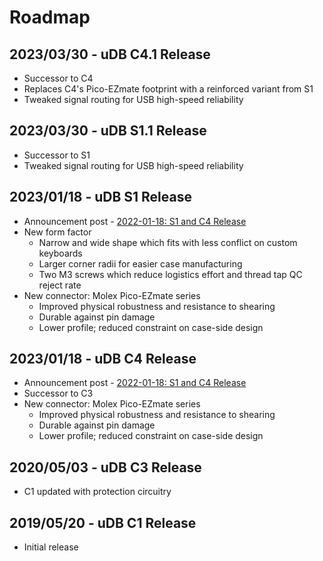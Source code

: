 # Roadmap

## 2023/03/30 - uDB C4.1 Release
* Successor to C4
* Replaces C4's Pico-EZmate footprint with a reinforced variant from S1
* Tweaked signal routing for USB high-speed reliability  

## 2023/03/30 - uDB S1.1 Release
* Successor to S1
* Tweaked signal routing for USB high-speed reliability  

## 2023/01/18 - uDB S1 Release
* Announcement post - [2022-01-18: S1 and C4 Release](announcements/announcement-20230118.md)
* New form factor
  * Narrow and wide shape which fits with less conflict on custom keyboards
  * Larger corner radii for easier case manufacturing
  * Two M3 screws which reduce logistics effort and thread tap QC reject rate
* New connector: Molex Pico-EZmate series
  * Improved physical robustness and resistance to shearing
  * Durable against pin damage
  * Lower profile; reduced constraint on case-side design

## 2023/01/18 - uDB C4 Release
* Announcement post - [2022-01-18: S1 and C4 Release](announcements/announcement-20230118.md)
* Successor to C3
* New connector: Molex Pico-EZmate series
  * Improved physical robustness and resistance to shearing
  * Durable against pin damage
  * Lower profile; reduced constraint on case-side design

## 2020/05/03 - uDB C3 Release
* C1 updated with protection circuitry

## 2019/05/20 - uDB C1 Release
* Initial release


